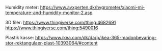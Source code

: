 Humidity meter: https://www.avxperten.dk/hygrometer/xiaomi-mi-temperature-and-humidity-monitor-2.asp

3D filer: https://www.thingiverse.com/thing:4682691
https://www.thingiverse.com/thing:5490016

Plastik kasse: https://www.ikea.com/dk/da/p/ikea-365-madopbevaring-stor-rektangulaer-plast-10393064/#content
